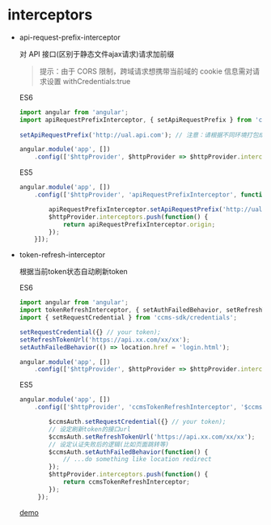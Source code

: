 # interceptors

* api-request-prefix-interceptor
	
	对 API 接口(区别于静态文件ajax请求)请求加前缀
	
	> 提示：由于 CORS 限制，跨域请求想携带当前域的 cookie 信息需对请求设置 withCredentials:true
	
	ES6
	
	```js
	import angular from 'angular';
    import apiRequestPrefixInterceptor, { setApiRequestPrefix } from 'ccms-sdk/interceptors/api-request-prefix-interceptor';
    	
    setApiRequestPrefix('http://ual.api.com'); // 注意：请根据不同环境打包成不同前缀配置
    
    angular.module('app', [])
    	.config(['$httpProvider', $httpProvider => $httpProvider.interceptors.push(() => apiRequestPrefixInterceptor)]);
	```
	
	ES5
	
    ```js
    angular.module('app', [])
    	.config(['$httpProvider', 'apiRequestPrefixInterceptor', function($httpProvider, apiRequestPrefixInterceptor) {
    
  			apiRequestPrefixInterceptor.setApiRequestPrefix('http://ual.api.com');
    		$httpProvider.interceptors.push(function() {
    			return apiRequestPrefixInterceptor.origin;
    		});
    	}]);
    ```

* token-refresh-interceptor

	根据当前token状态自动刷新token
	
	ES6
	
   	```js
	import angular from 'angular';
	import tokenRefreshInterceptor, { setAuthFailedBehavior, setRefreshTokenUrl } from 'ccms-sdk/interceptors/token-refresh-interceptor';
	import { setRequestCredential } from 'ccms-sdk/credentials';
	
	setRequestCredential({} // your token);
	setRefreshTokenUrl('https://api.xx.com/xx/xx');
	setAuthFailedBehavior(() => location.href = 'login.html');
	
	angular.module('app', [])
		.config(['$httpProvider', $httpProvider => $httpProvider.interceptors.push(() => tokenRefreshInterceptor)]);
	```
   	
   	ES5
   	
   	```js
   	angular.module('app', [])
		.config(['$httpProvider', 'ccmsTokenRefreshInterceptor', '$ccmsAuth', function($httpProvider, ccmsTokenRefreshInterceptor, $ccmsAuth) {

			$ccmsAuth.setRequestCredential({} // your token);
			// 设定刷新token的接口url
			$ccmsAuth.setRefreshTokenUrl('https://api.xx.com/xx/xx');
			// 设定认证失败后的逻辑(比如页面跳转等)
			$ccmsAuth.setAuthFailedBehavior(function() {
				// ...do something like location redirect
			});
			$httpProvider.interceptors.push(function() {
		 		return ccmsTokenRefreshInterceptor;
		 	});
		 });
   	```
   	
   	[demo](../../examples/interceptors.html)

